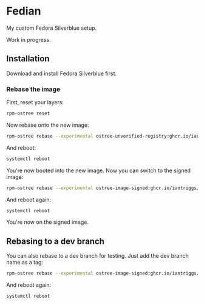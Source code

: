 # Fedian

My custom Fedora Silverblue setup.

Work in progress.

## Installation

Download and install Fedora Silverblue first.

### Rebase the image

First, reset your layers:

```bash
rpm-ostree reset
```

Now rebase onto the new image:

```bash
rpm-ostree rebase --experimental ostree-unverified-registry:ghcr.io/iantriggs/fedian
```

And reboot:

```bash
systemctl reboot
```

You're now booted into the new image. Now you can switch to the signed image:

```bash
rpm-ostree rebase --experimental ostree-image-signed:ghcr.io/iantriggs/fedian
```

And reboot again:

```bash
systemctl reboot
```

You're now on the signed image.

## Rebasing to a dev branch

You can also rebase to a dev branch for testing. Just add the dev branch name as a tag:

```bash
rpm-ostree rebase --experimental ostree-image-signed:ghcr.io/iantriggs/fedian:dev-signing
```

And reboot again:

```bash
systemctl reboot
```
